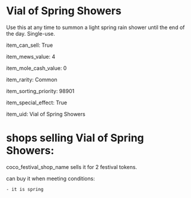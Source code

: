 # Vial of Spring Showers

Use this at any time to summon a light spring rain shower until the end of the day. Single-use.

item_can_sell: True

item_mews_value: 4

item_mole_cash_value: 0

item_rarity: Common

item_sorting_priority: 98901

item_special_effect: True

item_uid: Vial of Spring Showers

# shops selling Vial of Spring Showers:

coco_festival_shop_name sells it for 2 festival tokens.

  can buy it when meeting conditions: 

    - it is spring